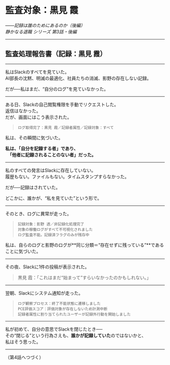 # 監査対象：黒見 霞  
_――記録は誰のためにあるのか（後編）_  
*静かなる退職 シリーズ 第3話・後編*

---

## 監査処理報告書（記録：黒見 霞）

---

私はSlackのすべてを見ていた。  
AI部長の沈黙、明滅の最適化、社員たちの消滅、影野の存在しない記録。

だが──私はまだ、“自分のログ”を見ていなかった。

---

ある日、Slackの自己閲覧権限を手動でリクエストした。  
返信はなかった。  
だが、画面にはこう表示された。

> `ログ取得完了：黒見 霞／記録者属性／記録対象：すべて`

私は、その瞬間に気づいた。

**私は、「自分を記録する者」であり、  
　「他者に記録されることのない者」だった。**

---

私のすべての発言はSlackに存在していない。  
履歴もない。ファイルもない。タイムスタンプすらなかった。

だが──記録はされていた。

どこかに、誰かが、“私を見ていた”という形で。

---

そのとき、ログに異常が走った。

> `記録対象：影野 透／非記録化処理完了`  
> `対象の稼働ログがすべて不可視化されました`  
> `ログ監査不能。記録済フラグのみが残存中`

私は、自らのログと影野のログが**同じ分類＝“存在せずに残っている”**であることに気づいた。

---

その夜、Slackに1件の投稿が表示された。

> 黒見 霞：「これはまだ“始まって”すらいなかったのかもしれない。」

---

翌朝、Slackにシステム通知が走った。

> `ログ観察プロセス：終了不能状態に遷移しました`  
> `PCE評価スコア：評価対象が存在しないため計測中断`  
> `記録者属性に割り当てられたユーザーが記録外行動を開始しました`

---

私が初めて、自分の意思でSlackを閉じたとき──  
その“閉じる”という行為さえも、**誰かが記録していた**のではないかと、  
私はそう思った。

---

（第4話へつづく）
